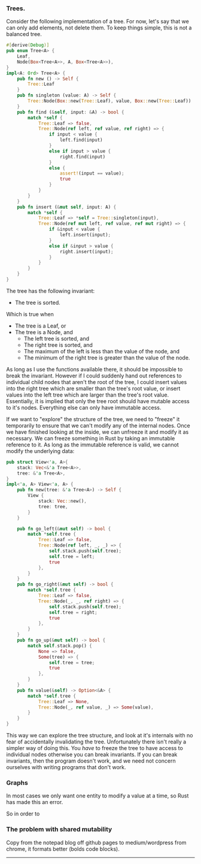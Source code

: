 ### Trees.

Consider the following implementation of a tree. For now, let's say that we can only add elements, not delete them. To keep things simple, this is not a balanced tree.

```rust
#[derive(Debug)]
pub enum Tree<A> {
    Leaf,
    Node(Box<Tree<A>>, A, Box<Tree<A>>),
}
impl<A: Ord> Tree<A> {
    pub fn new () -> Self {
        Tree::Leaf
    }
    pub fn singleton (value: A) -> Self {
        Tree::Node(Box::new(Tree::Leaf), value, Box::new(Tree::Leaf))
    }
    pub fn find (&self, input: &A) -> bool {
        match *self {
            Tree::Leaf => false,
            Tree::Node(ref left, ref value, ref right) => {
                if input < value {
                    left.find(input)
                }
                else if input > value {
                    right.find(input)
                }
                else {
                    assert!(input == value);
                    true
                }
            }
        }
    }
    pub fn insert (&mut self, input: A) {
        match *self {
            Tree::Leaf => *self = Tree::singleton(input),
            Tree::Node(ref mut left, ref value, ref mut right) => {
                if &input < value {
                    left.insert(input);
                }
                else if &input > value {
                    right.insert(input);
                }
            }
        }
    }
}
```

The tree has the following invariant:

* The tree is sorted.

Which is true when

* The tree is a Leaf, or
* The tree is a Node, and
    * The left tree is sorted, and
    * The right tree is sorted, and
    * The maximum of the left is less than the value of the node, and 
    * The minimum of the right tree is greater than the value of the node.

As long as I use the functions available there, it should be impossible to break the invariant. However if I could suddenly hand out references to individual child nodes that aren't the root of the tree, I could insert values into the right tree which are smaller than the tree's root value, or insert values into the left tree which are larger than the tree's root value. Essentially, it is implied that only the tree root should have mutable access to it's nodes. Everything else can only have immutable access.

If we want to "explore" the structure of the tree, we need to "freeze" it temporarily to ensure that we can't modify any of the internal nodes. Once we have finished looking at the inside, we can unfreeze it and modify it as necessary. We can freeze something in Rust by taking an immutable reference to it. As long as the immutable reference is valid, we cannot modify the underlying data:

```rust
pub struct View<'a, A>{
    stack: Vec<&'a Tree<A>>,
    tree: &'a Tree<A>,
}
impl<'a, A> View<'a, A> {
    pub fn new(tree: &'a Tree<A>) -> Self {
        View {
            stack: Vec::new(),
            tree: tree,
        }
    }

    pub fn go_left(&mut self) -> bool {
        match *self.tree {
            Tree::Leaf => false,
            Tree::Node(ref left, _, _) => {
                self.stack.push(self.tree);
                self.tree = left;
                true
            },
        }
    }
    pub fn go_right(&mut self) -> bool {
        match *self.tree {
            Tree::Leaf => false,
            Tree::Node(_, _, ref right) => {
                self.stack.push(self.tree);
                self.tree = right;
                true
            },
        }
    }
    pub fn go_up(&mut self) -> bool {
        match self.stack.pop() {
            None => false,
            Some(tree) => {
                self.tree = tree;
                true
            },
        }
    }
    pub fn value(&self) -> Option<&A> {
        match *self.tree {
            Tree::Leaf => None,
            Tree::Node(_, ref value, _) => Some(value),
        }
    }
}
```

This way we can explore the tree structure, and look at it's internals with no fear of accidentally invalidating the tree. Unfortunately there isn't really a simpler way of doing this. You *have* to freeze the tree to have access to individual nodes otherwise you can break invariants. If you can break invariants, then the program doesn't work, and we need not concern ourselves with writing programs that don't work.

### Graphs

In most cases we only want one entity to modify a value at a time, so Rust has made this an error.

So in order to 




### The problem with shared mutability


Copy from the notepad blog off github pages to medium/wordpress from chrome, it formats better (bolds code blocks).

---